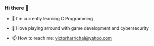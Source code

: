 ### Hi there 👋

<!--
**VictorHarri-Chal/VictorHarri-Chal** is a ✨ _special_ ✨ repository because its `README.md` (this file) appears on your GitHub profile.

Here are some ideas to get you started:

- 🔭 I’m currently working on ...
- 🌱 I’m currently learning ...
- 👯 I’m looking to collaborate on ...
- 🤔 I’m looking for help with ...
- 💬 Ask me about ...
- 📫 How to reach me: ...
- 😄 Pronouns: ...
- ⚡ Fun fact: ...
-->

- 🌱 I'm currently learning C Programming

- 🎇 I love playing arround with game development and cybersecurity

- 📫 How to reach me: victorharrichal@yahoo.com
